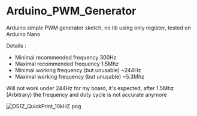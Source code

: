 # Arduino_PWM_Generator
Arduino simple PWM generator sketch, no lib using only register, tested on Arduino Nano

Details :
  - Minimal recommended frequency 300Hz
  - Maximal recommended frequency 1.5Mhz
  - Minimal working frequency (but unusable) ~244Hz
  - Maximal working frequency (but unusable) ~5.3Mhz
  

Will not work under 244Hz for my board, it's expected,
after 1.5Mhz (Arbitrary) the frequency and duty cycle is not accurate anymore


![DS1Z_QuickPrint_10kHZ.png](https://github.com/MoEmanon/Arduino_PWM_Generator/blob/master/screenshots/DS1Z_QuickPrint_10kHZ.png)
